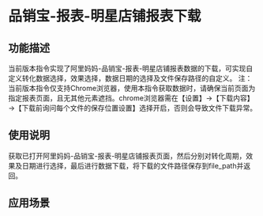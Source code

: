 # 品销宝-报表-明星店铺报表下载
## 功能描述
当前版本指令实现了阿里妈妈-品销宝-报表-明星店铺报表数据的下载，可实现自定义转化数据选择，效果选择，数据日期的选择及文件保存路径的自定义。
注：当前版本指令仅支持Chrome浏览器，使用本指令获取数据时，请确保当前页面为指定报表页面，且无其他元素遮挡。chrome浏览器需在【设置】→【下载内容】→【下载前询问每个文件的保存位置设置】选择开启，否则会导致文件下载异常。
## 使用说明
获取已打开阿里妈妈-品销宝-报表-明星店铺报表页面，然后分别对转化周期，效果及日期进行选择，最后进行数据下载，将下载的文件路径保存到file_path并返回。
## 应用场景
